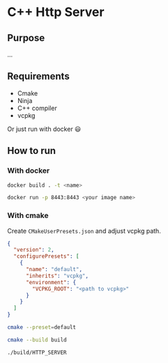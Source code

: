 # C++ Http Server

## Purpose

...

## Requirements

- Cmake
- Ninja
- C++ compiler
- vcpkg

Or just run with docker :smiley:

## How to run

### With docker

```sh
docker build . -t <name>
```

```sh
docker run -p 8443:8443 <your image name>
```

### With cmake

Create `CMakeUserPresets.json` and adjust vcpkg path.

```json
{
  "version": 2,
  "configurePresets": [
    {
      "name": "default",
      "inherits": "vcpkg",
      "environment": {
        "VCPKG_ROOT": "<path to vcpkg>"
      }
    }
  ]
}
```

```sh
cmake --preset=default
```

```sh
cmake --build build
```

```sh
./build/HTTP_SERVER
```
